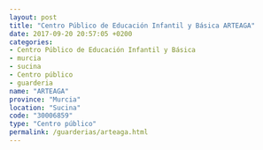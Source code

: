 ```yaml
---
layout: post
title: "Centro Público de Educación Infantil y Básica ARTEAGA"
date: 2017-09-20 20:57:05 +0200
categories:
- Centro Público de Educación Infantil y Básica
- murcia
- sucina
- Centro público
- guarderia
name: "ARTEAGA"
province: "Murcia"
location: "Sucina"
code: "30006859"
type: "Centro público"
permalink: /guarderias/arteaga.html
---
```

